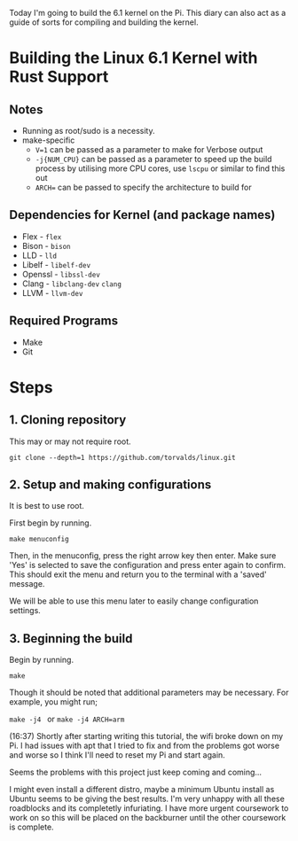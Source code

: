 Today I'm going to build the 6.1 kernel on the Pi. This diary can also act as a guide of sorts for compiling and building the kernel.

# Building the Linux 6.1 Kernel with Rust Support

## Notes
+ Running as root/sudo is a necessity.
+ make-specific
	+ `V=1` can be passed as a parameter to make for Verbose output
	+ `-j{NUM_CPU}` can be passed as a parameter to speed up the build process by utilising more CPU cores, use `lscpu` or similar to find this out
	+ `ARCH=` can be passed to specify the architecture to build for 

## Dependencies for Kernel (and package names)
+ Flex - `flex`
+ Bison - `bison`
+ LLD - `lld`
+ Libelf - `libelf-dev`
+ Openssl - `libssl-dev`
+ Clang - `libclang-dev` `clang`
+ LLVM - `llvm-dev`

## Required Programs
+ Make
+ Git






# Steps

## 1. Cloning repository

This may or may not require root.

`git clone --depth=1 https://github.com/torvalds/linux.git`

## 2. Setup and making configurations

It is best to use root.

First begin by running.

`make menuconfig`

Then, in the menuconfig, press the right arrow key then enter. Make sure 'Yes' is selected to save the configuration and press enter again to confirm. This should exit the menu and return you to the terminal with a 'saved' message.

We will be able to use this menu later to easily change configuration settings.

## 3. Beginning the build

Begin by running.

`make`

Though it should be noted that additional parameters may be necessary. For example, you might run;

`make -j4 ` or `make -j4 ARCH=arm` 


(16:37)
Shortly after starting writing this tutorial, the wifi broke down on my Pi. I had issues with apt that I tried to fix and from the problems got worse and worse so I think I'll need to reset my Pi and start again. 

Seems the problems with this project just keep coming and coming...

I might even install a different distro, maybe a minimum Ubuntu install as Ubuntu seems to be giving the best results. I'm very unhappy with all these roadblocks and its completetly infuriating. I have more urgent coursework to work on so this will be placed on the backburner until the other coursework is complete.